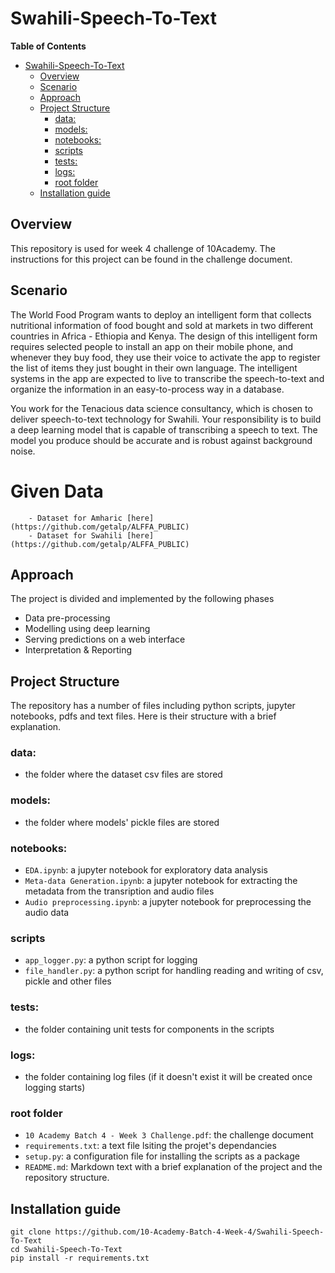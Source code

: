 # Swahili-Speech-To-Text

**Table of Contents**

- [Swahili-Speech-To-Text](#swahili-speech-to-text)
  - [Overview](#overview)
  - [Scenario](#scenario)
  - [Approach](#approach)
  - [Project Structure](#project-structure)
    - [data:](#data)
    - [models:](#models)
    - [notebooks:](#notebooks)
    - [scripts](#scripts)
    - [tests:](#tests)
    - [logs:](#logs)
    - [root folder](#root-folder)
  - [Installation guide](#installation-guide)

## Overview
This repository is used for week 4 challenge of 10Academy. The instructions for this project can be found in the challenge document.

## Scenario
The World Food Program wants to deploy an intelligent form that collects nutritional information of food bought and sold at markets in two different countries in Africa - Ethiopia and Kenya. The design of this intelligent form requires selected people to install an app on their mobile phone, and whenever they buy food, they use their voice to activate the app to register the list of items they just bought in their own language. The intelligent systems in the app are expected to live to transcribe the speech-to-text and organize the information in an easy-to-process way in a database.

You work for the Tenacious data science consultancy, which is chosen to deliver speech-to-text technology for Swahili. Your responsibility is to build a deep learning model that is capable of transcribing a speech to text. The model you produce should be accurate and is robust against background noise.
# Given Data 
        - Dataset for Amharic [here](https://github.com/getalp/ALFFA_PUBLIC)
        - Dataset for Swahili [here](https://github.com/getalp/ALFFA_PUBLIC)

## Approach
The project is divided and implemented by the following phases
- Data pre-processing
- Modelling using deep learning
- Serving predictions on a web interface
- Interpretation & Reporting

## Project Structure
The repository has a number of files including python scripts, jupyter notebooks, pdfs and text files. Here is their structure with a brief explanation.

### data:
- the folder where the dataset csv files are stored

### models:
- the folder where models' pickle files are stored

### notebooks:
- `EDA.ipynb`: a jupyter notebook for exploratory data analysis
- `Meta-data Generation.ipynb`: a jupyter notebook for extracting the metadata from the transription and audio files
- `Audio preprocessing.ipynb`: a jupyter notebook for preprocessing the audio data

### scripts
- `app_logger.py`: a python script for logging
- `file_handler.py`: a python script for handling reading and writing of csv, pickle and other files

### tests:
- the folder containing unit tests for components in the scripts

### logs:
- the folder containing log files (if it doesn't exist it will be created once logging starts)

### root folder
- `10 Academy Batch 4 - Week 3 Challenge.pdf`: the challenge document
- `requirements.txt`: a text file lsiting the projet's dependancies
- `setup.py`: a configuration file for installing the scripts as a package
- `README.md`: Markdown text with a brief explanation of the project and the repository structure.

## Installation guide
```
git clone https://github.com/10-Academy-Batch-4-Week-4/Swahili-Speech-To-Text
cd Swahili-Speech-To-Text
pip install -r requirements.txt
```